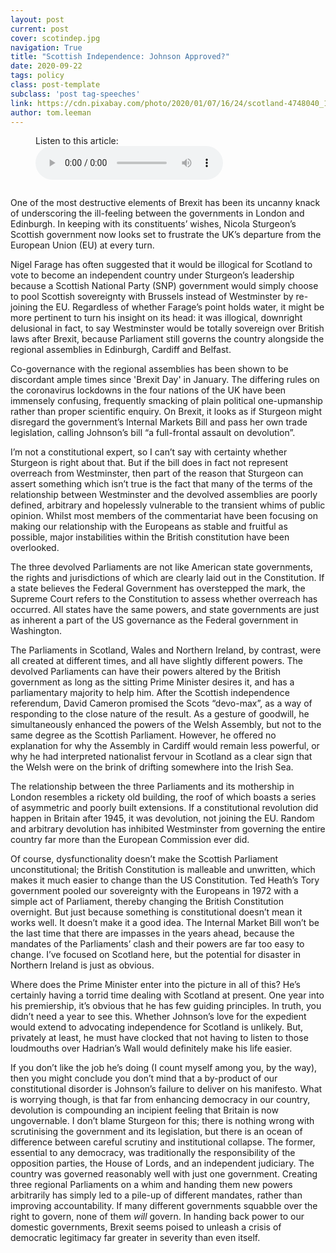 ```yaml
---
layout: post
current: post
cover: scotindep.jpg
navigation: True
title: "Scottish Independence: Johnson Approved?"
date: 2020-09-22
tags: policy
class: post-template
subclass: 'post tag-speeches'
link: https://cdn.pixabay.com/photo/2020/01/07/16/24/scotland-4748040_1280.jpg
author: tom.leeman
---
```


<figure style="margin-bottom: 2em">
    <figcaption>Listen to this article:</figcaption>
    <audio
        id="audio-1"
        controls controlsList="nodownload"
        src="/assets/audio/2020-09-22-Scottish-Independence.mp3">
            Your browser does not support the
            <code>audio</code> element.
    </audio>
</figure>


One of the most destructive elements of Brexit has been its uncanny knack of underscoring the ill-feeling between the governments in London and Edinburgh. In keeping with its constituents’ wishes, Nicola Sturgeon’s Scottish government now looks set to frustrate the UK’s departure from the European Union (EU) at every turn.

  

Nigel Farage has often suggested that it would be illogical for Scotland to vote to become an independent country under Sturgeon’s leadership because a Scottish National Party (SNP) government would simply choose to pool Scottish sovereignty with Brussels instead of Westminster by re-joining the EU. Regardless of whether Farage’s point holds water, it might be more pertinent to turn his insight on its head: it was illogical, downright delusional in fact, to say Westminster would be totally sovereign over British laws after Brexit, because Parliament still governs the country alongside the regional assemblies in Edinburgh, Cardiff and Belfast.

  

Co-governance with the regional assemblies has been shown to be discordant ample times since 'Brexit Day' in January. The differing rules on the coronavirus lockdowns in the four nations of the UK have been immensely confusing, frequently smacking of plain political one-upmanship rather than proper scientific enquiry. On Brexit, it looks as if Sturgeon might disregard the government’s Internal Markets Bill and pass her own trade legislation, calling Johnson’s bill “a full-frontal assault on devolution”.

  

I’m not a constitutional expert, so I can’t say with certainty whether Sturgeon is right about that. But if the bill does in fact not represent overreach from Westminster, then part of the reason that Sturgeon can assert something which isn’t true is the fact that many of the terms of the relationship between Westminster and the devolved assemblies are poorly defined, arbitrary and hopelessly vulnerable to the transient whims of public opinion. Whilst most members of the commentariat have been focusing on making our relationship with the Europeans as stable and fruitful as possible, major instabilities within the British constitution have been overlooked.

  

The three devolved Parliaments are not like American state governments, the rights and jurisdictions of which are clearly laid out in the Constitution. If a state believes the Federal Government has overstepped the mark, the Supreme Court refers to the Constitution to assess whether overreach has occurred. All states have the same powers, and state governments are just as inherent a part of the US governance as the Federal government in Washington.

  

The Parliaments in Scotland, Wales and Northern Ireland, by contrast, were all created at different times, and all have slightly different powers. The devolved Parliaments can have their powers altered by the British government as long as the sitting Prime Minister desires it, and has a parliamentary majority to help him. After the Scottish independence referendum, David Cameron promised the Scots “devo-max”, as a way of responding to the close nature of the result. As a gesture of goodwill, he simultaneously enhanced the powers of the Welsh Assembly, but not to the same degree as the Scottish Parliament. However, he offered no explanation for why the Assembly in Cardiff would remain less powerful, or why he had interpreted nationalist fervour in Scotland as a clear sign that the Welsh were on the brink of drifting somewhere into the Irish Sea.

  

The relationship between the three Parliaments and its mothership in London resembles a rickety old building, the roof of which boasts a series of asymmetric and poorly built extensions. If a constitutional revolution did happen in Britain after 1945, it was devolution, not joining the EU. Random and arbitrary devolution has inhibited Westminster from governing the entire country far more than the European Commission ever did.

  

Of course, dysfunctionality doesn’t make the Scottish Parliament unconstitutional; the British Constitution is malleable and unwritten, which makes it much easier to change than the US Constitution. Ted Heath’s Tory government pooled our sovereignty with the Europeans in 1972 with a simple act of Parliament, thereby changing the British Constitution overnight. But just because something is constitutional doesn’t mean it works well. It doesn’t make it a good idea. The Internal Market Bill won’t be the last time that there are impasses in the years ahead, because the mandates of the Parliaments’ clash and their powers are far too easy to change. I’ve focused on Scotland here, but the potential for disaster in Northern Ireland is just as obvious.

  

Where does the Prime Minister enter into the picture in all of this? He’s certainly having a torrid time dealing with Scotland at present. One year into his premiership, it’s obvious that he has few guiding principles. In truth, you didn’t need a year to see this. Whether Johnson’s love for the expedient would extend to advocating independence for Scotland is unlikely. But, privately at least, he must have clocked that not having to listen to those loudmouths over Hadrian’s Wall would definitely make his life easier.

  

If you don’t like the job he’s doing (I count myself among you, by the way), then you might conclude you don’t mind that a by-product of our constitutional disorder is Johnson’s failure to deliver on his manifesto. What is worrying though, is that far from enhancing democracy in our country, devolution is compounding an incipient feeling that Britain is now ungovernable. I don’t blame Sturgeon for this; there is nothing wrong with scrutinising the government and its legislation, but there is an ocean of difference between careful scrutiny and institutional collapse. The former, essential to any democracy, was traditionally the responsibility of the opposition parties, the House of Lords, and an independent judiciary. The country was governed reasonably well with just one government. Creating three regional Parliaments on a whim and handing them new powers arbitrarily has simply led to a pile-up of different mandates, rather than improving accountability. If many different governments squabble over the right to govern, none of them *will* govern. In handing back power to our domestic governments, Brexit seems poised to unleash a crisis of democratic legitimacy far greater in severity than even itself.
